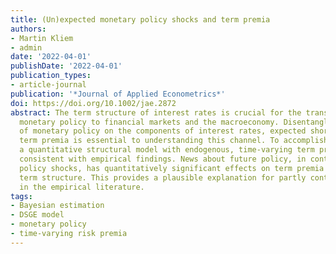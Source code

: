 ```yaml
---
title: (Un)expected monetary policy shocks and term premia
authors:
- Martin Kliem
- admin
date: '2022-04-01'
publishDate: '2022-04-01'
publication_types:
- article-journal
publication: '*Journal of Applied Econometrics*'
doi: https://doi.org/10.1002/jae.2872
abstract: The term structure of interest rates is crucial for the transmission of
  monetary policy to financial markets and the macroeconomy. Disentangling the impact
  of monetary policy on the components of interest rates, expected short rates, and
  term premia is essential to understanding this channel. To accomplish this, we provide
  a quantitative structural model with endogenous, time‐varying term premia that are
  consistent with empirical findings. News about future policy, in contrast to unexpected
  policy shocks, has quantitatively significant effects on term premia along the entire
  term structure. This provides a plausible explanation for partly contradictory estimates
  in the empirical literature.
tags:
- Bayesian estimation
- DSGE model
- monetary policy
- time-varying risk premia
---
```

